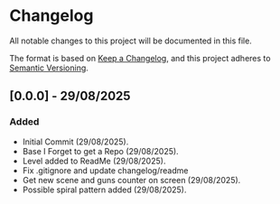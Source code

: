 # Changelog

All notable changes to this project will be documented in this file.

The format is based on [Keep a Changelog](https://keepachangelog.com/en/1.1.0/),
and this project adheres to [Semantic Versioning](https://semver.org/spec/v2.0.0.html).


## [0.0.0] - 29/08/2025

### Added

- Initial Commit (29/08/2025).
- Base I Forget to get a Repo (29/08/2025).
- Level added to ReadMe (29/08/2025).
- Fix .gitignore and update changelog/readme
- Get new scene and guns counter on screen (29/08/2025).
- Possible spiral pattern added (29/08/2025).